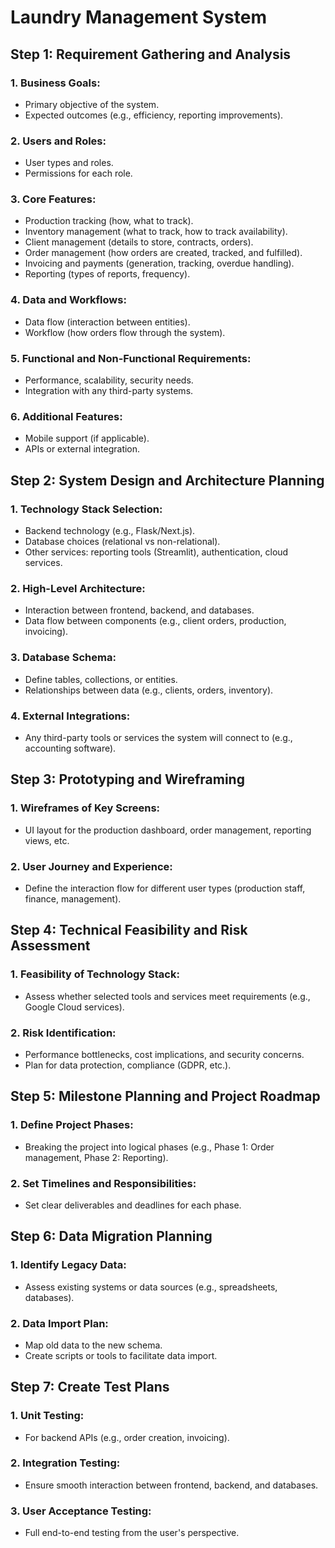 
# Laundry Management System

## Step 1: Requirement Gathering and Analysis

### 1. Business Goals:
- Primary objective of the system.
- Expected outcomes (e.g., efficiency, reporting improvements).

### 2. Users and Roles:
- User types and roles.
- Permissions for each role.

### 3. Core Features:
- Production tracking (how, what to track).
- Inventory management (what to track, how to track availability).
- Client management (details to store, contracts, orders).
- Order management (how orders are created, tracked, and fulfilled).
- Invoicing and payments (generation, tracking, overdue handling).
- Reporting (types of reports, frequency).

### 4. Data and Workflows:
- Data flow (interaction between entities).
- Workflow (how orders flow through the system).

### 5. Functional and Non-Functional Requirements:
- Performance, scalability, security needs.
- Integration with any third-party systems.

### 6. Additional Features:
- Mobile support (if applicable).
- APIs or external integration.


## Step 2: System Design and Architecture Planning

### 1. Technology Stack Selection:
- Backend technology (e.g., Flask/Next.js).
- Database choices (relational vs non-relational).
- Other services: reporting tools (Streamlit), authentication, cloud services.

### 2. High-Level Architecture:
- Interaction between frontend, backend, and databases.
- Data flow between components (e.g., client orders, production, invoicing).

### 3. Database Schema:
- Define tables, collections, or entities.
- Relationships between data (e.g., clients, orders, inventory).

### 4. External Integrations:
- Any third-party tools or services the system will connect to (e.g., accounting software).

## Step 3: Prototyping and Wireframing

### 1. Wireframes of Key Screens:
- UI layout for the production dashboard, order management, reporting views, etc.

### 2. User Journey and Experience:
- Define the interaction flow for different user types (production staff, finance, management).

## Step 4: Technical Feasibility and Risk Assessment

### 1. Feasibility of Technology Stack:
- Assess whether selected tools and services meet requirements (e.g., Google Cloud services).

### 2. Risk Identification:
- Performance bottlenecks, cost implications, and security concerns.
- Plan for data protection, compliance (GDPR, etc.).

## Step 5: Milestone Planning and Project Roadmap

### 1. Define Project Phases:
- Breaking the project into logical phases (e.g., Phase 1: Order management, Phase 2: Reporting).
   
### 2. Set Timelines and Responsibilities:
- Set clear deliverables and deadlines for each phase.

## Step 6: Data Migration Planning

### 1. Identify Legacy Data:
- Assess existing systems or data sources (e.g., spreadsheets, databases).

### 2. Data Import Plan:
- Map old data to the new schema.
- Create scripts or tools to facilitate data import.

## Step 7: Create Test Plans

### 1. Unit Testing:
- For backend APIs (e.g., order creation, invoicing).
   
### 2. Integration Testing:
- Ensure smooth interaction between frontend, backend, and databases.

### 3. User Acceptance Testing:
- Full end-to-end testing from the user's perspective.
